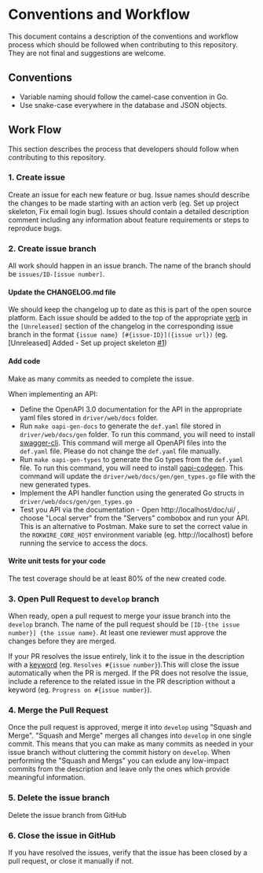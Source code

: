 # Conventions and Workflow
This document contains a description of the conventions and workflow process which should be followed when contributing to this repository. They are not final and suggestions are welcome.

## Conventions
- Variable naming should follow the camel-case convention in Go.
- Use snake-case everywhere in the database and JSON objects.

## Work Flow
This section describes the process that developers should follow when contributing to this repository.

### 1. Create issue
Create an issue for each new feature or bug. Issue names should describe the changes to be made starting with an action verb (eg. Set up project skeleton, Fix email login bug). Issues should contain a detailed description comment including any information about feature requirements or steps to reproduce bugs.

### 2. Create issue branch
All work should happen in an issue branch. The name of the branch should be `issues/ID-[issue number]`.

#### Update the CHANGELOG.md file
We should keep the changelog up to date as this is part of the open source platform. Each issue should be added to the top of the appropriate [verb](https://keepachangelog.com/en/1.0.0/#how) in the `[Unreleased]` section of the changelog in the corresponding issue branch in the format `{issue name} [#{issue-ID}]({issue url})` (eg. [Unreleased] Added - Set up project skeleton [#1](https://github.com/rokwire/core-building-block/issues/1))

#### Add code
Make as many commits as needed to complete the issue.

When implementing an API:
- Define the OpenAPI 3.0 documentation for the API in the appropriate yaml files stored in `driver/web/docs` folder.
- Run `make oapi-gen-docs` to generate the `def.yaml` file stored in `driver/web/docs/gen` folder. To run this command, you will need to install [swagger-cli](https://github.com/APIDevTools/swagger-cli). This command will merge all OpenAPI files into the `def.yaml` file. Please do not change the `def.yaml` file manually.
- Run `make oapi-gen-types` to generate the Go types from the `def.yaml` file. To run this command, you will need to install [oapi-codegen](https://github.com/deepmap/oapi-codegen). This command will update the `driver/web/docs/gen/gen_types.go` file with the new generated types.
- Implement the API handler function using the generated Go structs in `driver/web/docs/gen/gen_types.go`
- Test you API via the documentation - Open http://localhost/doc/ui/ , choose "Local server" from the "Servers" combobox and run your API. This is an alternative to Postman. Make sure to set the correct value in the `ROKWIRE_CORE_HOST` environment variable (eg. http://localhost) before running the service to access the docs.

#### Write unit tests for your code
The test coverage should be at least 80% of the new created code.

### 3. Open Pull Request to `develop` branch
When ready, open a pull request to merge your issue branch into the `develop` branch. The name of the pull request should be `[ID-{the issue number}] {the issue name}`.
At least one reviewer must approve the changes before they are merged. 

If your PR resolves the issue entirely, link it to the issue in the description with a [keyword](https://docs.github.com/en/issues/tracking-your-work-with-issues/creating-issues/linking-a-pull-request-to-an-issue#linking-a-pull-request-to-an-issue-using-a-keyword) (eg. `Resolves #{issue number}`).This will close the issue automatically when the PR is merged. If the PR does not resolve the issue, include a reference to the related issue in the PR description without a keyword (eg. `Progress on #{issue number}`).

### 4. Merge the Pull Request
Once the pull request is approved, merge it into `develop` using "Squash and Merge". "Squash and Merge" merges all changes into `develop` in one single commit. This means that you can make as many commits as needed in your issue branch without cluttering the commit history on `develop`. When performing the "Squash and Mergs" you can exlude any low-impact commits from the description and leave only the ones which provide meaningful information.

### 5. Delete the issue branch
Delete the issue branch from GitHub

### 6. Close the issue in GitHub
If you have resolved the issues, verify that the issue has been closed by a pull request, or close it manually if not.